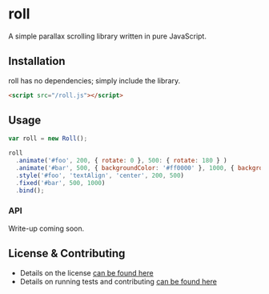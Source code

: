 roll
===
A simple parallax scrolling library written in pure JavaScript.

## Installation

roll has no dependencies; simply include the library.

```html
<script src="/roll.js"></script>
```

## Usage

```javascript
var roll = new Roll();

roll
  .animate('#foo', 200, { rotate: 0 }, 500: { rotate: 180 } )
  .animate('#bar', 500, { backgroundColor: '#ff0000' }, 1000, { backgroundColor: 'rgba(0, 0, 0)' })
  .style('#foo', 'textAlign', 'center', 200, 500)
  .fixed('#bar', 500, 1000)
  .bind();
```

### API

Write-up coming soon.

## License & Contributing

- Details on the license [can be found here](LICENSE)
- Details on running tests and contributing [can be found here](CONTRIBUTING.md)
